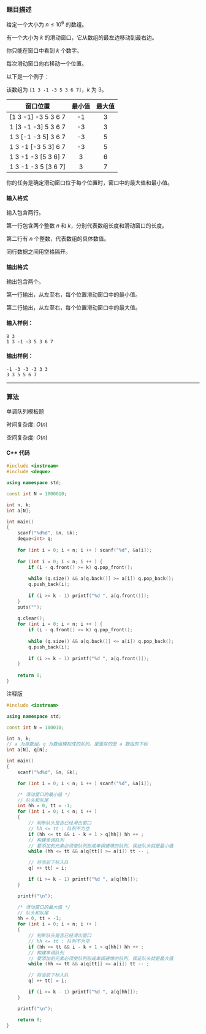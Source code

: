 ### 题目描述
给定一个大小为 $n \le 10^6$ 的数组。

有一个大小为 $k$ 的滑动窗口，它从数组的最左边移动到最右边。

你只能在窗口中看到 $k$ 个数字。

每次滑动窗口向右移动一个位置。

以下是一个例子：

该数组为 `[1 3 -1 -3 5 3 6 7]`，$k$ 为 $3$。

|       窗口位置        | 最小值 | 最大值 |
| :-------------------: | :----: | :----: |
| \[1 3 -1\] -3 5 3 6 7 |  \-1   |   3    |
| 1 \[3 -1 -3\] 5 3 6 7 |  \-3   |   3    |
| 1 3 \[-1 -3 5\] 3 6 7 |  \-3   |   5    |
| 1 3 -1 \[-3 5 3\] 6 7 |  \-3   |   5    |
| 1 3 -1 -3 \[5 3 6\] 7 |   3    |   6    |
| 1 3 -1 -3 5 \[3 6 7\] |   3    |   7    |

你的任务是确定滑动窗口位于每个位置时，窗口中的最大值和最小值。

#### 输入格式

输入包含两行。

第一行包含两个整数 $n$ 和 $k$，分别代表数组长度和滑动窗口的长度。

第二行有 $n$ 个整数，代表数组的具体数值。

同行数据之间用空格隔开。

#### 输出格式

输出包含两个。

第一行输出，从左至右，每个位置滑动窗口中的最小值。

第二行输出，从左至右，每个位置滑动窗口中的最大值。

#### 输入样例：

    8 3
    1 3 -1 -3 5 3 6 7


#### 输出样例：

    -1 -3 -3 -3 3 3
    3 3 5 5 6 7

---
### 算法

单调队列模板题

时间复杂度: $O(n)$

空间复杂度: $O(n)$
#### C++ 代码
```cpp
#include <iostream>
#include <deque>

using namespace std;

const int N = 1000010;

int n, k;
int a[N];

int main()
{
    scanf("%d%d", &n, &k);
    deque<int> q;
    
    for (int i = 0; i < n; i ++ ) scanf("%d", &a[i]);
    
    for (int i = 0; i < n; i ++ ) {
        if (i - q.front() >= k) q.pop_front();
        
        while (q.size() && a[q.back()] >= a[i]) q.pop_back();
        q.push_back(i);
        
        if (i >= k - 1) printf("%d ", a[q.front()]);
    }
    puts("");
    
    q.clear();
    for (int i = 0; i < n; i ++ ) {
        if (i - q.front() >= k) q.pop_front();
        
        while (q.size() && a[q.back()] <= a[i]) q.pop_back();
        q.push_back(i);
        
        if (i >= k - 1) printf("%d ", a[q.front()]);
    }
    
    return 0;
}
```
注释版
```cpp
#include <iostream>

using namespace std;

const int N = 100010;

int n, k;
// a 为原数组，q 为数组模拟成的队列，里面存的是 a 数组的下标
int a[N], q[N];

int main()
{
    scanf("%d%d", &n, &k);

    for (int i = 0; i < n; i ++ ) scanf("%d", &a[i]);

    /* 滑动窗口的最小值 */
    // 队头和队尾
    int hh = 0, tt = -1;
    for (int i = 0; i < n; i ++ )
    {
        // 判断队头是否已经滑出窗口
        // hh <= tt : 队列不为空
        if (hh <= tt && i - k + 1 > q[hh]) hh ++ ;
        // 构建单调队列
        // 要添加的元素必须使队列形成单调递增的队列，保证队头就是最小值
        while (hh <= tt && a[q[tt]] >= a[i]) tt -- ;

        // 将当前下标入队
        q[ ++ tt] = i;

        if (i >= k - 1) printf("%d ", a[q[hh]]);
    }

    printf("\n");

    /* 滑动窗口的最大值 */
    // 队头和队尾
    hh = 0, tt = -1;
    for (int i = 0; i < n; i ++ )
    {
        // 判断队头是否已经滑出窗口
        // hh <= tt : 队列不为空
        if (hh <= tt && i - k + 1 > q[hh]) hh ++ ;
        // 构建单调队列
        // 要添加的元素必须使队列形成单调递增的队列，保证队头就是最大值
        while (hh <= tt && a[q[tt]] <= a[i]) tt -- ;

        // 将当前下标入队
        q[ ++ tt] = i;

        if (i >= k - 1) printf("%d ", a[q[hh]]);
    }

    printf("\n");

    return 0;
}
```